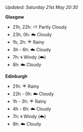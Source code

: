 *Updated: Saturday 21st May 20:30*

**Glasgow**

* 21h, 22h: :partly_sunny: Partly Cloudy
* 23h, 0h: :cloud: Cloudy
* 1h, 2h: :umbrella: Rainy
* 3h - 6h: :cloud: Cloudy
* 7h: :cyclone: Windy (:cloud:)
* 8h: :cloud: Cloudy

**Edinburgh**

* 21h: :umbrella: Rainy
* 22h - 0h: :cloud: Cloudy
* 1h - 3h: :umbrella: Rainy
* 4h - 6h: :cloud: Cloudy
* 7h: :cyclone: Windy (:cloud:)
* 8h: :cloud: Cloudy
